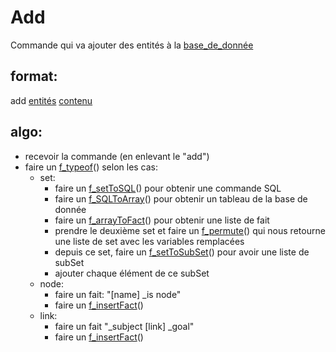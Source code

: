 # Add
Commande qui va ajouter des entités à la [base_de_donnée](base_de_donnée)

## format:
add [entités](entités) [contenu](values)

## algo:

- recevoir la commande (en enlevant le "add")
- faire un [f_typeof](f_typeof)() selon les cas:
	- set:
		- faire un [f_setToSQL](f_setToSQL)() pour obtenir une commande SQL
		- faire un [f_SQLToArray](f_SQLToArray)() pour obtenir un tableau de la base de donnée
		- faire un [f_arrayToFact](f_arrayToFact)() pour obtenir une liste de fait
		- prendre le deuxième set et faire un [f_permute](f_permute)() qui nous retourne une liste de set avec les variables remplacées
		- depuis ce set, faire un [f_setToSubSet](f_setToSubSet)() pour avoir une liste de subSet
		- ajouter chaque élément de ce subSet
	- node:
		- faire un fait: "[name] _is node"
		- faire un [f_insertFact](f_insertFact)()
	- link:
		- faire un fait "_subject [link] _goal"
		- faire un [f_insertFact](f_insertFact)()

